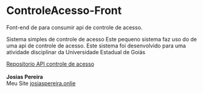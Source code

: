 # ControleAcesso-Front
Font-end de para consumir api de controle de acesso.

Sistema simples de controle de acesso
Este pequeno sistema faz  uso do de uma api de controle de acesso. 
Este sistema foi desenvolvido para uma atividade disciplinar da Universidade Estadual de Goiás

<a href="https://github.com/JosiasPereira/ControleAcesso">Repositorio API controle de acesso
</a>
<br>
<br>
<strong>
Josias Pereira
</strong>
<br>
Meu Site <a href="http://josiaspereira.online">josiaspereira.onlie</a>
